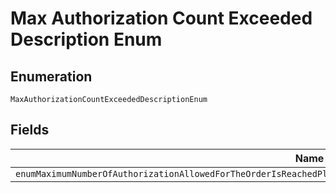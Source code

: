 
# Max Authorization Count Exceeded Description Enum

## Enumeration

`MaxAuthorizationCountExceededDescriptionEnum`

## Fields

| Name |
|  --- |
| `enumMaximumNumberOfAuthorizationAllowedForTheOrderIsReachedPleaseContactCustomerSupportIfYouNeedToIncreaseYourLimit` |

